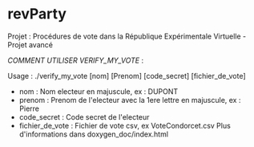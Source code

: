 # revParty
Projet : Procédures de vote dans la République Expérimentale Virtuelle - Projet avancé


*COMMENT UTILISER VERIFY_MY_VOTE* :

Usage : ./verify_my_vote [nom] [Prenom] [code_secret] [fichier_de_vote]

- nom : Nom electeur en majuscule, ex : DUPONT
- prenom : Prenom de l'electeur avec la 1ere lettre en majuscule, ex : Pierre
- code_secret : Code secret de l'electeur
- fichier_de_vote : Fichier de vote csv, ex VoteCondorcet.csv
Plus d'informations dans doxygen_doc/index.html
